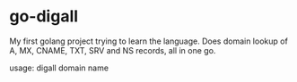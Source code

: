 # go-digall

My first golang project trying to learn the language. Does domain lookup of A, MX, CNAME, TXT, SRV and NS records, all in one go.

usage: digall domain name

